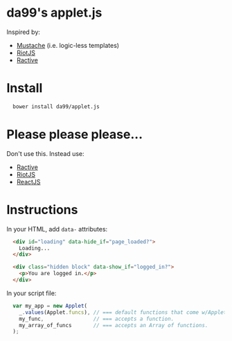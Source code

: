 
da99's applet.js
===================

Inspired by:

  * [Mustache](https://mustache.github.io/) (i.e. logic-less templates)
  * [RiotJS](https://muut.com/riotjs/)
  * [Ractive](http://www.ractivejs.org/)


Install
=======

```bash
  bower install da99/applet.js
```

Please please please...
=============

Don't use this. Instead use:

  * [Ractive](http://www.ractivejs.org/)
  * [RiotJS](https://muut.com/riotjs/)
  * [ReactJS](http://facebook.github.io/react/)


Instructions
============

In your HTML, add `data-` attributes:

```html
  <div id="loading" data-hide_if="page_loaded?">
    Loading...
  </div>

  <div class="hidden block" data-show_if="logged_in?">
    <p>You are logged in.</p>
  </div>
```

In your script file:

```javascript
  var my_app = new Applet(
    _.values(Applet.funcs), // === default functions that come w/Applet.js.
    my_func,                // === accepts a function.
    my_array_of_funcs       // === accepts an Array of functions.
  );
```



